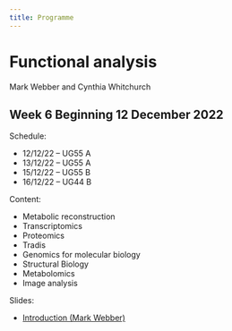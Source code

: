 ```yaml
---
title: Programme
---
```


# Functional analysis 

Mark Webber and Cynthia Whitchurch

## Week 6 Beginning 12 December 2022 

Schedule:

* 12/12/22 – UG55 A                 
* 13/12/22 – UG55 A                           
* 15/12/22 – UG55 B                           
* 16/12/22 – UG44 B                           

Content:

* Metabolic reconstruction 
* Transcriptomics
* Proteomics
* Tradis
* Genomics for molecular biology
* Structural Biology 
* Metabolomics
* Image analysis

Slides:

* [Introduction (Mark Webber)](https://github.com/mmbdtp/mmbdtp.github.io/releases/download/2022-alpha/webber_week6_intro.pptx)
 
